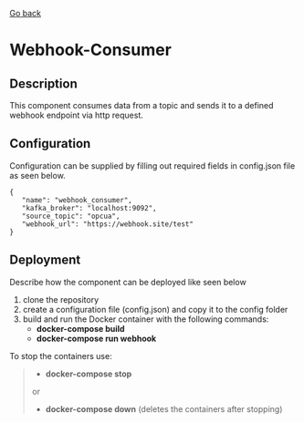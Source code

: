 [Go back](../../README.md#components)

# Webhook-Consumer

## Description
This component consumes data from a topic and sends it to a defined webhook endpoint via http request.


## Configuration
Configuration can be supplied by filling out required fields in config.json file as seen below. 

```
{
   "name": "webhook_consumer",
   "kafka_broker": "localhost:9092",
   "source_topic": "opcua",
   "webhook_url": "https://webhook.site/test"
}
```

## Deployment
Describe how the component can be deployed like seen below

1. clone the repository
2. create a configuration file (config.json) and copy it to the config folder
3. build and run the Docker container with the following commands:
   - **docker-compose build**
   - **docker-compose run webhook**

To stop the containers use:
> - **docker-compose stop**
>
> or
> - **docker-compose down** (deletes the containers after stopping)
  

